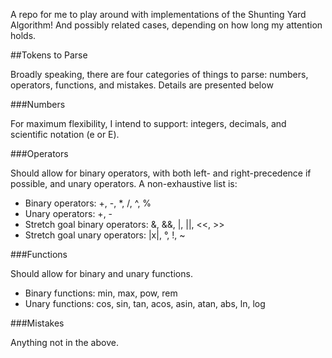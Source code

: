 A repo for me to play around with implementations of the Shunting Yard Algorithm! And possibly related cases, depending on how long my attention holds.

##Tokens to Parse

Broadly speaking, there are four categories of things to parse: numbers, operators, functions, and mistakes. Details are presented below

###Numbers

For maximum flexibility, I intend to support: integers, decimals, and scientific notation (e or E).

###Operators

Should allow for binary operators, with both left- and right-precedence if possible, and unary operators. A non-exhaustive list is:
* Binary operators: +, -, *, /, ^, %
* Unary operators: +, -
* Stretch goal binary operators: &, &&, |, ||, <<, >>
* Stretch goal unary operators: |x|, °, !, ~

###Functions

Should allow for binary and unary functions.
* Binary functions: min, max, pow, rem
* Unary functions: cos, sin, tan, acos, asin, atan, abs, ln, log

###Mistakes

Anything not in the above.
